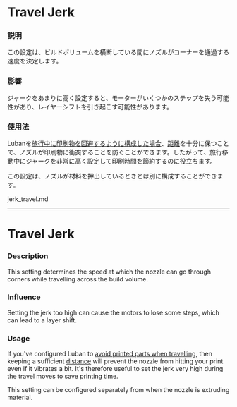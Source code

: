 Travel Jerk
====
### **説明**
この設定は、ビルドボリュームを横断している間にノズルがコーナーを通過する速度を決定します。

### **影響**
ジャークをあまりに高く設定すると、モーターがいくつかのステップを失う可能性があり、レイヤーシフトを引き起こす可能性があります。

### **使用法**
Lubanを[旅行中に印刷物を回避するように構成した場合](../travel/travel_avoid_other_parts.md)、[距離](../travel/travel_avoid_distance.md)を十分に保つことで、ノズルが印刷物に衝突することを防ぐことができます。したがって、旅行移動中にジャークを非常に高く設定して印刷時間を節約するのに役立ちます。

この設定は、ノズルが材料を押出しているときとは別に構成することができます。

jerk_travel.md

----

Travel Jerk
====
### **Description**
This setting determines the speed at which the nozzle can go through corners while travelling across the build volume. 

### **Influence**
Setting the jerk too high can cause the motors to lose some steps, which can lead to a layer shift.

### **Usage**
If you've configured Luban to [avoid printed parts when travelling](../travel/travel_avoid_other_parts.md), then keeping a sufficient [distance](../travel/travel_avoid_distance.md) will prevent the nozzle from hitting your print even if it vibrates a bit. It's therefore useful to set the jerk very high during the travel moves to save printing time.

This setting can be configured separately from when the nozzle is extruding material.
